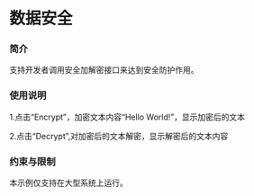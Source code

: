 # 数据安全<a name="ZH-CN_TOPIC_0000001080471838"></a>

### 简介

支持开发者调用安全加解密接口来达到安全防护作用。

### 使用说明

1.点击“Encrypt”，加密文本内容“Hello World!”，显示加密后的文本

2.点击“Decrypt”,对加密后的文本解密，显示解密后的文本内容

### 约束与限制

本示例仅支持在大型系统上运行。

